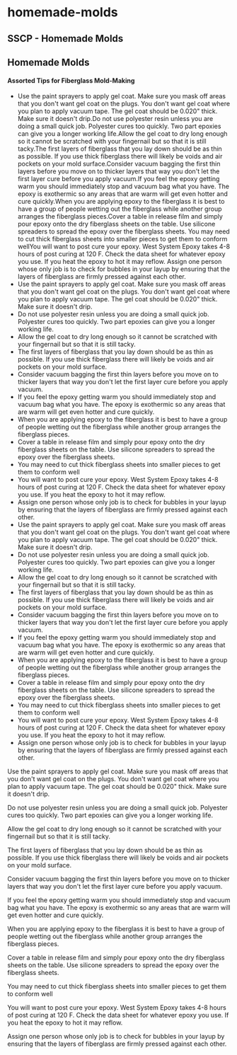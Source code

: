 # homemade-molds

## SSCP - Homemade Molds

## Homemade Molds

#### Assorted Tips for Fiberglass Mold-Making

* Use the paint sprayers to apply gel coat. Make sure you mask off areas that you don't want gel coat on the plugs. You don't want gel coat where you plan to apply vacuum tape. The gel coat should be 0.020" thick. Make sure it doesn't drip.Do not use polyester resin unless you are doing a small quick job. Polyester cures too quickly. Two part epoxies can give you a longer working life.Allow the gel coat to dry long enough so it cannot be scratched with your fingernail but so that it is still tacky.The first layers of fiberglass that you lay down should be as thin as possible. If you use thick fiberglass there will likely be voids and air pockets on your mold surface.Consider vacuum bagging the first thin layers before you move on to thicker layers that way you don't let the first layer cure before you apply vacuum.If you feel the epoxy getting warm you should immediately stop and vacuum bag what you have. The epoxy is exothermic so any areas that are warm will get even hotter and cure quickly.When you are applying epoxy to the fiberglass it is best to have a group of people wetting out the fiberglass while another group arranges the fiberglass pieces.Cover a table in release film and simply pour epoxy onto the dry fiberglass sheets on the table. Use silicone spreaders to spread the epoxy over the fiberglass sheets. You may need to cut thick fiberglass sheets into smaller pieces to get them to conform wellYou will want to post cure your epoxy. West System Epoxy takes 4-8 hours of post curing at 120 F. Check the data sheet for whatever epoxy you use. If you heat the epoxy to hot it may reflow. Assign one person whose only job is to check for bubbles in your layup by ensuring that the layers of fiberglass are firmly pressed against each other.
* Use the paint sprayers to apply gel coat. Make sure you mask off areas that you don't want gel coat on the plugs. You don't want gel coat where you plan to apply vacuum tape. The gel coat should be 0.020" thick. Make sure it doesn't drip.
* Do not use polyester resin unless you are doing a small quick job. Polyester cures too quickly. Two part epoxies can give you a longer working life.
* Allow the gel coat to dry long enough so it cannot be scratched with your fingernail but so that it is still tacky.
* The first layers of fiberglass that you lay down should be as thin as possible. If you use thick fiberglass there will likely be voids and air pockets on your mold surface.
* Consider vacuum bagging the first thin layers before you move on to thicker layers that way you don't let the first layer cure before you apply vacuum.
* If you feel the epoxy getting warm you should immediately stop and vacuum bag what you have. The epoxy is exothermic so any areas that are warm will get even hotter and cure quickly.
* When you are applying epoxy to the fiberglass it is best to have a group of people wetting out the fiberglass while another group arranges the fiberglass pieces.
* Cover a table in release film and simply pour epoxy onto the dry fiberglass sheets on the table. Use silicone spreaders to spread the epoxy over the fiberglass sheets.&#x20;
* You may need to cut thick fiberglass sheets into smaller pieces to get them to conform well
* You will want to post cure your epoxy. West System Epoxy takes 4-8 hours of post curing at 120 F. Check the data sheet for whatever epoxy you use. If you heat the epoxy to hot it may reflow.&#x20;
* Assign one person whose only job is to check for bubbles in your layup by ensuring that the layers of fiberglass are firmly pressed against each other.
* Use the paint sprayers to apply gel coat. Make sure you mask off areas that you don't want gel coat on the plugs. You don't want gel coat where you plan to apply vacuum tape. The gel coat should be 0.020" thick. Make sure it doesn't drip.
* Do not use polyester resin unless you are doing a small quick job. Polyester cures too quickly. Two part epoxies can give you a longer working life.
* Allow the gel coat to dry long enough so it cannot be scratched with your fingernail but so that it is still tacky.
* The first layers of fiberglass that you lay down should be as thin as possible. If you use thick fiberglass there will likely be voids and air pockets on your mold surface.
* Consider vacuum bagging the first thin layers before you move on to thicker layers that way you don't let the first layer cure before you apply vacuum.
* If you feel the epoxy getting warm you should immediately stop and vacuum bag what you have. The epoxy is exothermic so any areas that are warm will get even hotter and cure quickly.
* When you are applying epoxy to the fiberglass it is best to have a group of people wetting out the fiberglass while another group arranges the fiberglass pieces.
* Cover a table in release film and simply pour epoxy onto the dry fiberglass sheets on the table. Use silicone spreaders to spread the epoxy over the fiberglass sheets.&#x20;
* You may need to cut thick fiberglass sheets into smaller pieces to get them to conform well
* You will want to post cure your epoxy. West System Epoxy takes 4-8 hours of post curing at 120 F. Check the data sheet for whatever epoxy you use. If you heat the epoxy to hot it may reflow.&#x20;
* Assign one person whose only job is to check for bubbles in your layup by ensuring that the layers of fiberglass are firmly pressed against each other.

Use the paint sprayers to apply gel coat. Make sure you mask off areas that you don't want gel coat on the plugs. You don't want gel coat where you plan to apply vacuum tape. The gel coat should be 0.020" thick. Make sure it doesn't drip.

Do not use polyester resin unless you are doing a small quick job. Polyester cures too quickly. Two part epoxies can give you a longer working life.

Allow the gel coat to dry long enough so it cannot be scratched with your fingernail but so that it is still tacky.

The first layers of fiberglass that you lay down should be as thin as possible. If you use thick fiberglass there will likely be voids and air pockets on your mold surface.

Consider vacuum bagging the first thin layers before you move on to thicker layers that way you don't let the first layer cure before you apply vacuum.

If you feel the epoxy getting warm you should immediately stop and vacuum bag what you have. The epoxy is exothermic so any areas that are warm will get even hotter and cure quickly.

When you are applying epoxy to the fiberglass it is best to have a group of people wetting out the fiberglass while another group arranges the fiberglass pieces.

Cover a table in release film and simply pour epoxy onto the dry fiberglass sheets on the table. Use silicone spreaders to spread the epoxy over the fiberglass sheets.&#x20;

You may need to cut thick fiberglass sheets into smaller pieces to get them to conform well

You will want to post cure your epoxy. West System Epoxy takes 4-8 hours of post curing at 120 F. Check the data sheet for whatever epoxy you use. If you heat the epoxy to hot it may reflow.&#x20;

Assign one person whose only job is to check for bubbles in your layup by ensuring that the layers of fiberglass are firmly pressed against each other.
